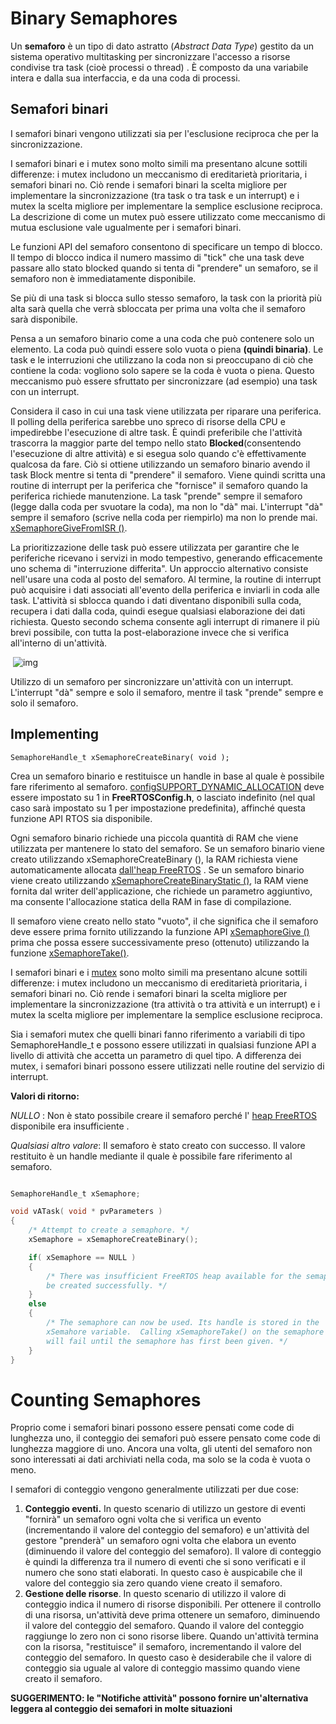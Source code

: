 # Binary Semaphores

Un **semaforo** è un tipo di dato astratto (*Abstract Data Type*) gestito da un sistema operativo multitasking per sincronizzare l'accesso a risorse condivise tra task (cioè processi o thread) . È composto da una variabile intera e dalla sua interfaccia, e da una coda di processi.

## Semafori binari

I semafori binari vengono utilizzati sia per l'esclusione reciproca che per la sincronizzazione.

I semafori binari e i mutex sono molto simili ma presentano alcune  sottili differenze: i mutex includono un meccanismo di ereditarietà  prioritaria, i semafori binari no. Ciò rende i semafori binari la scelta migliore per implementare la sincronizzazione (tra task o tra task e un interrupt) e i mutex la scelta migliore per implementare  la semplice esclusione reciproca. La descrizione di come un mutex può essere utilizzato come meccanismo di mutua  esclusione vale ugualmente per i semafori binari. 

Le funzioni API del semaforo consentono di specificare un tempo di blocco. Il tempo di blocco indica il numero massimo di "tick" che una task deve passare allo stato blocked quando si tenta di "prendere" un semaforo, se il semaforo non è immediatamente disponibile. 

Se più di una task si blocca sullo stesso semaforo, la task con la priorità più alta sarà quella che verrà sbloccata per prima  una volta che il semaforo sarà disponibile.

Pensa a un semaforo binario come a una coda che può contenere solo un elemento. La coda può quindi essere solo vuota o piena **(quindi binaria)**. Le task e le interruzioni che utilizzano la coda non si preoccupano di ciò che contiene la coda: vogliono solo sapere se la coda è vuota o piena. Questo meccanismo può essere sfruttato per sincronizzare (ad esempio) una task con un interrupt. 

Considera il caso in cui una task viene utilizzata per riparare una  periferica. Il polling della periferica sarebbe uno spreco di risorse  della CPU e impedirebbe l'esecuzione di altre task. È quindi  preferibile che l'attività trascorra la maggior parte del tempo nello  stato **Blocked**(consentendo l'esecuzione di altre attività) e si esegua  solo quando c'è effettivamente qualcosa da fare. Ciò si ottiene utilizzando un semaforo binario avendo il task Block mentre si tenta di  "prendere" il semaforo. Viene quindi scritta una routine di interrupt  per la periferica che "fornisce" il semaforo quando la periferica richiede manutenzione. La task "prende" sempre il semaforo (legge  dalla coda per svuotare la coda), ma non lo "dà" mai. L'interrupt "dà"  sempre il semaforo (scrive nella coda per riempirlo) ma non lo prende  mai. <u>xSemaphoreGiveFromISR ()</u>.

La prioritizzazione delle task può essere utilizzata per garantire  che le periferiche ricevano i servizi in modo tempestivo, generando  efficacemente uno schema di "interruzione differita". Un approccio alternativo consiste nell'usare una coda al posto del  semaforo. Al termine, la routine di interrupt può acquisire i dati  associati all'evento della periferica e inviarli in coda alle task.  L'attività si sblocca quando i dati diventano disponibili sulla coda,  recupera i dati dalla coda, quindi esegue qualsiasi elaborazione dei  dati richiesta. Questo secondo schema consente agli interrupt di  rimanere il più brevi possibile, con tutta la post-elaborazione invece  che si verifica all'interno di un'attività. 

​                                         ![img](https://www.freertos.org/wp-content/uploads/2018/07/binary-semaphore.gif)

Utilizzo di un semaforo per sincronizzare un'attività con un interrupt. L'interrupt "dà" sempre e solo il semaforo, mentre il task "prende" sempre e solo il semaforo.

## Implementing

`SemaphoreHandle_t xSemaphoreCreateBinary( void );`

Crea un semaforo binario  e restituisce un handle in base al quale è possibile fare riferimento al semaforo. <u>configSUPPORT_DYNAMIC_ALLOCATION</u>  deve essere impostato su 1 in **FreeRTOSConfig.h**, o lasciato indefinito  (nel qual caso sarà impostato su 1 per impostazione predefinita),  affinché questa funzione API RTOS sia disponibile.

Ogni semaforo binario richiede una piccola quantità di RAM che viene  utilizzata per mantenere lo stato del semaforo. Se un semaforo binario  viene creato utilizzando xSemaphoreCreateBinary (), la RAM richiesta  viene automaticamente allocata [dall'heap FreeRTOS](https://translate.googleusercontent.com/translate_c?depth=1&hl=it&pto=aue&rurl=translate.google.it&sl=auto&sp=nmt4&tl=it&u=https://www.freertos.org/a00111.html&usg=ALkJrhiWJttMCQYaIEATq_oAKDOzu9K2sA) . Se un semaforo binario viene creato utilizzando <u>xSemaphoreCreateBinaryStatic ()</u>,  la RAM viene fornita dal writer dell'applicazione, che richiede un  parametro aggiuntivo, ma consente l'allocazione statica della RAM in  fase di compilazione.

Il semaforo viene creato nello stato "vuoto", il che significa che il semaforo deve essere prima fornito utilizzando la funzione API <u>xSemaphoreGive ()</u> prima che possa essere successivamente preso (ottenuto) utilizzando la funzione <u>xSemaphoreTake()</u>.

I semafori binari e i [mutex](https://translate.googleusercontent.com/translate_c?depth=1&hl=it&pto=aue&rurl=translate.google.it&sl=auto&sp=nmt4&tl=it&u=https://www.freertos.org/CreateMutex.html&usg=ALkJrhgOzciEg8OhYN7zvWY2m1Xt9q2uww) sono molto simili ma presentano alcune sottili differenze: i mutex  includono un meccanismo di ereditarietà prioritaria, i semafori binari  no. Ciò rende i  semafori binari la scelta migliore per implementare la sincronizzazione  (tra attività o tra attività e un interrupt) e i mutex la scelta  migliore per implementare la semplice esclusione reciproca.

Sia i semafori mutex che quelli binari fanno riferimento a variabili di  tipo SemaphoreHandle_t e possono essere utilizzati in qualsiasi funzione API a livello di attività che accetta un parametro di quel tipo. A differenza dei mutex, i semafori binari possono essere utilizzati nelle routine del servizio di interrupt.

**Valori di ritorno:**

*NULLO* : Non è stato possibile creare il semaforo perché l' [heap FreeRTOS](https://translate.googleusercontent.com/translate_c?depth=1&hl=it&pto=aue&rurl=translate.google.it&sl=auto&sp=nmt4&tl=it&u=https://www.freertos.org/a00111.html&usg=ALkJrhiWJttMCQYaIEATq_oAKDOzu9K2sA)  disponibile era insufficiente . 	      			 

*Qualsiasi altro valore*: Il semaforo è stato creato con successo. Il valore restituito è un handle mediante il quale è                    possibile fare riferimento al semaforo. 				

```c

SemaphoreHandle_t xSemaphore;

void vATask( void * pvParameters )
{
    /* Attempt to create a semaphore. */
    xSemaphore = xSemaphoreCreateBinary();

    if( xSemaphore == NULL )
    {
        /* There was insufficient FreeRTOS heap available for the semaphore to
        be created successfully. */
    }
    else
    {
        /* The semaphore can now be used. Its handle is stored in the
        xSemahore variable.  Calling xSemaphoreTake() on the semaphore here
        will fail until the semaphore has first been given. */
    }
}
```

# Counting Semaphores

Proprio come i semafori binari possono essere pensati come code di lunghezza  uno, il conteggio dei semafori può essere pensato come code di lunghezza maggiore di uno. Ancora una volta, gli utenti del semaforo non sono interessati ai dati archiviati nella coda, ma solo se la coda è vuota o meno.

I semafori di conteggio vengono generalmente utilizzati per due cose:  	

1. **Conteggio eventi.** In questo scenario di utilizzo un gestore di eventi "fornirà" un  semaforo ogni volta che si verifica un evento (incrementando il valore  del conteggio del semaforo) e un'attività del gestore "prenderà" un  semaforo ogni volta che elabora un evento (diminuendo il valore del  conteggio del semaforo). Il valore di conteggio è quindi la differenza tra il numero di eventi che  si sono verificati e il numero che sono stati elaborati. In questo caso è auspicabile che il valore del conteggio sia zero quando viene creato il semaforo.  
2. **Gestione delle risorse**. In questo scenario di utilizzo il valore di conteggio indica il numero di risorse disponibili. Per ottenere il controllo di una risorsa, un'attività deve prima ottenere  un semaforo, diminuendo il valore del conteggio del semaforo. Quando il valore del conteggio raggiunge lo zero non ci sono risorse libere. Quando un'attività termina con la risorsa, "restituisce" il semaforo, incrementando il valore del conteggio del semaforo. In questo caso è desiderabile che il valore di conteggio sia uguale al  valore di conteggio massimo quando viene creato il semaforo.

**SUGGERIMENTO: le "Notifiche attività" possono fornire un'alternativa leggera al conteggio dei semafori in molte situazioni** 

